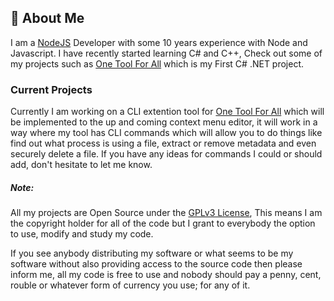 ## 💫 About Me
I am a [NodeJS](https://nodejs.org/) Developer with some 10 years experience with Node and Javascript. I have recently started learning C# and C++, Check out some of my projects such as [One Tool For All](https://github.com/bonsall2004/One-Tool-For-All) which is my First C# .NET project.

### Current Projects
Currently I am working on a CLI extention tool for [One Tool For All](https://github.com/bonsall2004/One-Tool-For-All) which will be implemented to the up and coming context menu editor, it will work in a way where my tool has CLI commands which will allow you to do things like find out what process is using a file, extract or remove metadata and even securely delete a file. If you have any ideas for commands I could or should add, don't hesitate to let me know.
##### **Note:**
All my projects are Open Source under the [GPLv3 License](https://www.gnu.org/licenses/gpl-3.0.en.html), This means I am the copyright holder for all of the code but I grant to everybody the option to use, modify and study my code.

If you see anybody distributing my software or what seems to be my software without also providing access to the source code then please inform me, all my code is free to use and nobody should pay a penny, cent, rouble or whatever form of currency you use; for any of it.
